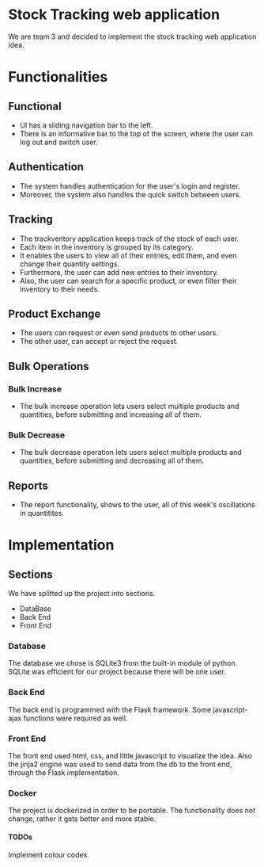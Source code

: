 # Stock Tracking web application

We are team 3 and decided to implement the stock tracking web application idea.

# Functionalities

## Functional
- UI has a sliding navigation bar to the left.
- There is an informative bar to the top of the screen, where the user can log out and switch user.

## Authentication
- The system handles authentication for the user's login and register.
- Moreover, the system also handles the quick switch between users.

## Tracking
- The trackventory application keeps track of the stock of each user.
- Each item in the inventory is grouped by its category.
- It enables the users to view all of their entries, edit them, and even change their quantity settings.
- Furthermore, the user can add new entries to their inventory.
- Also, the user can search for a specific product, or even filter their inventory to their needs.

## Product Exchange
- The users can request or even send products to other users.
- The other user, can accept or reject the request.

## Bulk Operations
### Bulk Increase
- The bulk increase operation lets users select multiple products and quantities, before submitting and increasing all of them.
### Bulk Decrease
- The bulk decrease operation lets users select multiple products and quantities, before submitting and decreasing all of them.

## Reports
- The report functionality, shows to the user, all of this week's oscillations in quantitites.

# Implementation
## Sections
We have splitted up the project into sections.
- DataBase
- Back End
- Front End

### Database
The database we chose is SQLite3 from the built-in module of python. SQLite was efficient for our project because there will be one user.

### Back End
The back end is programmed with the Flask framework. Some javascript-ajax functions were required as well.

### Front End
The front end used html, css, and little javascript to visualize the idea. Also the jinja2 engine was used to send data from the db to the front end, through the Flask implementation.

### Docker
The project is dockerized in order to be portable. The functionality does not change, rather it gets better and more stable.

#### TODOs
Implement colour codes.